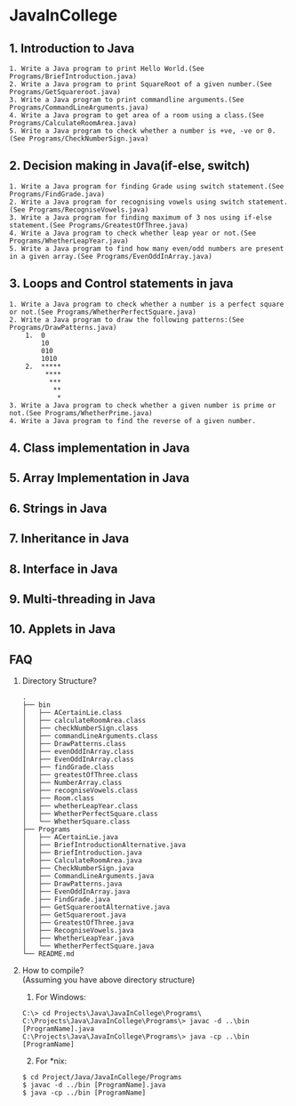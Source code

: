 # JavaInCollege

## 1. Introduction to Java
	1. Write a Java program to print Hello World.(See Programs/BriefIntroduction.java)
	2. Write a Java program to print SquareRoot of a given number.(See Programs/GetSquareroot.java)
	3. Write a Java program to print commandline arguments.(See Programs/CommandLineArguments.java)
	4. Write a Java program to get area of a room using a class.(See Programs/CalculateRoomArea.java)
	5. Write a Java program to check whether a number is +ve, -ve or 0.(See Programs/CheckNumberSign.java)

## 2. Decision making in Java(if-else, switch)
	1. Write a Java program for finding Grade using switch statement.(See Programs/FindGrade.java)
	2. Write a Java program for recognising vowels using switch statement.(See Programs/RecogniseVowels.java)
	3. Write a Java program for finding maximum of 3 nos using if-else statement.(See Programs/GreatestOfThree.java)
	4. Write a Java program to check whether leap year or not.(See Programs/WhetherLeapYear.java)
	5. Write a Java program to find how many even/odd numbers are present in a given array.(See Programs/EvenOddInArray.java)

## 3. Loops and Control statements in java
	1. Write a Java program to check whether a number is a perfect square or not.(See Programs/WhetherPerfectSquare.java)
	2. Write a Java program to draw the following patterns:(See Programs/DrawPatterns.java)
		1.	0
			10
			010
			1010
		2.	*****
			 ****
			  ***
			   **
				*
	3. Write a Java program to check whether a given number is prime or not.(See Programs/WhetherPrime.java)
	4. Write a Java program to find the reverse of a given number.

## 4. Class implementation in Java

## 5. Array Implementation in Java

## 6. Strings in Java

## 7. Inheritance  in Java

## 8. Interface in Java

## 9. Multi-threading in Java

## 10. Applets in Java

## FAQ

1. Directory Structure?  
	```
	.
	├── bin
	│   ├── ACertainLie.class
	│   ├── calculateRoomArea.class
	│   ├── checkNumberSign.class
	│   ├── commandLineArguments.class
	│   ├── DrawPatterns.class
	│   ├── evenOddInArray.class
	│   ├── EvenOddInArray.class
	│   ├── findGrade.class
	│   ├── greatestOfThree.class
	│   ├── NumberArray.class
	│   ├── recogniseVowels.class
	│   ├── Room.class
	│   ├── whetherLeapYear.class
	│   ├── WhetherPerfectSquare.class
	│   └── WhetherSquare.class
	├── Programs
	│   ├── ACertainLie.java
	│   ├── BriefIntroductionAlternative.java
	│   ├── BriefIntroduction.java
	│   ├── CalculateRoomArea.java
	│   ├── CheckNumberSign.java
	│   ├── CommandLineArguments.java
	│   ├── DrawPatterns.java
	│   ├── EvenOddInArray.java
	│   ├── FindGrade.java
	│   ├── GetSquarerootAlternative.java
	│   ├── GetSquareroot.java
	│   ├── GreatestOfThree.java
	│   ├── RecogniseVowels.java
	│   ├── WhetherLeapYear.java
	│   └── WhetherPerfectSquare.java
	└── README.md

	```
2. How to compile?  
	(Assuming you have above directory structure)  

	1. For Windows:  
	```
	C:\> cd Projects\Java\JavaInCollege\Programs\  
	C:\Projects\Java\JavaInCollege\Programs\> javac -d ..\bin [ProgramName].java  
	C:\Projects\Java\JavaInCollege\Programs\> java -cp ..\bin [ProgramName]  
	```
	2. For *nix:  
	```
	$ cd Project/Java/JavaInCollege/Programs   
	$ javac -d ../bin [ProgramName].java  
	$ java -cp ../bin [ProgramName]
	```
